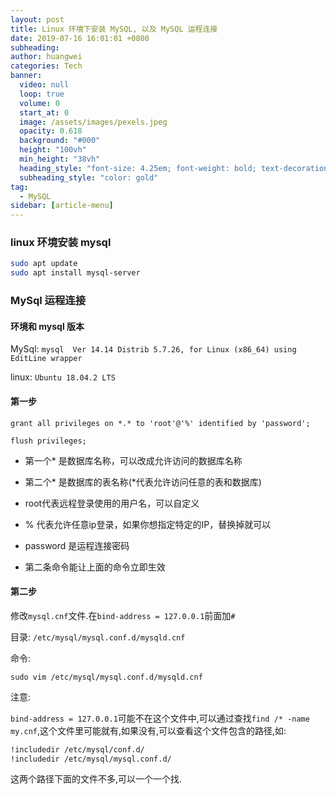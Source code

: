 ```yaml
---
layout: post
title: Linux 环境下安装 MySQL, 以及 MySQL 运程连接
date: 2019-07-16 16:01:01 +0800
subheading: 
author: huangwei
categories: Tech
banner:
  video: null
  loop: true
  volume: 0
  start_at: 0
  image: /assets/images/pexels.jpeg
  opacity: 0.618
  background: "#000"
  height: "100vh"
  min_height: "38vh"
  heading_style: "font-size: 4.25em; font-weight: bold; text-decoration: underline"
  subheading_style: "color: gold"
tag: 
  - MySQL
sidebar: [article-menu]
---
```


### linux 环境安装 mysql

```bash
sudo apt update
sudo apt install mysql-server
```

### MySql 运程连接

#### 环境和 mysql 版本

MySql: `mysql  Ver 14.14 Distrib 5.7.26, for Linux (x86_64) using  EditLine wrapper`

linux: `Ubuntu 18.04.2 LTS`

#### 第一步

`grant all privileges on *.* to 'root'@'%' identified by 'password';`

`flush privileges;`

* 第一个\* 是数据库名称，可以改成允许访问的数据库名称

* 第二个\* 是数据库的表名称(\*代表允许访问任意的表和数据库)

* root代表远程登录使用的用户名，可以自定义

* % 代表允许任意ip登录，如果你想指定特定的IP，替换掉就可以

* password 是运程连接密码

* 第二条命令能让上面的命令立即生效

#### 第二步

修改`mysql.cnf`文件.在`bind-address = 127.0.0.1`前面加`#`

目录: `/etc/mysql/mysql.conf.d/mysqld.cnf`

命令:

`sudo vim /etc/mysql/mysql.conf.d/mysqld.cnf`

注意:

`bind-address = 127.0.0.1`可能不在这个文件中,可以通过查找`find /* -name my.cnf`,这个文件里可能就有,如果没有,可以查看这个文件包含的路径,如:

```bash
!includedir /etc/mysql/conf.d/
!includedir /etc/mysql/mysql.conf.d/
```

这两个路径下面的文件不多,可以一个一个找.

